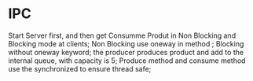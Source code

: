 # IPC
Start Server first, and then get Consumme Produt in Non Blocking and Blocking mode at clients;
Non Blocking use oneway in method ;
Blocking without oneway keyword;
the producer produces product and add to the internal queue, with capacity is 5;
Produce method and consume method use the synchronized to ensure thread safe;
